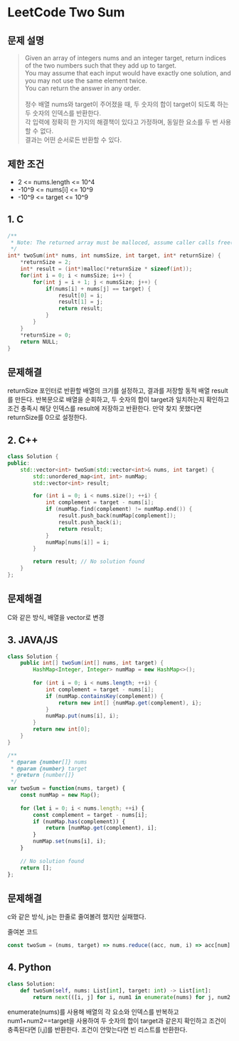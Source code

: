 # LeetCode Two Sum

## 문제 설명
>Given an array of integers nums and an integer target, return indices of the two numbers such that they add up to target.<br/>
You may assume that each input would have exactly one solution, and you may not use the same element twice.<br/>
You can return the answer in any order.<br/><br/>
정수 배열 nums와 target이 주어졌을 때, 두 숫자의 합이 target이 되도록 하는 두 숫자의 인덱스를 반환한다.<br/>
각 입력에 정확히 한 가지의 해결책이 있다고 가정하며, 동일한 요소를 두 번 사용할 수 없다.<br/>
결과는 어떤 순서로든 반환할 수 있다.<br/>

## 제한 조건
- 2 <= nums.length <= 10^4 <br/>
- -10^9 <= nums[i] <= 10^9
- -10^9 <= target <= 10^9

## 1. C
``` C
/**
 * Note: The returned array must be malloced, assume caller calls free().
 */
int* twoSum(int* nums, int numsSize, int target, int* returnSize) {
    *returnSize = 2;
    int* result = (int*)malloc(*returnSize * sizeof(int));
    for(int i = 0; i < numsSize; i++) {
        for(int j = i + 1; j < numsSize; j++) {
            if(nums[i] + nums[j] == target) {
                result[0] = i;
                result[1] = j;
                return result;
            }
        }
    }
    *returnSize = 0;
    return NULL;
}
```

## 문제해결
returnSize 포인터로 반환할 배열의 크기를 설정하고, 결과를 저장할 동적 배열 result를 만든다. 반복문으로 배열을 순회하고, 두 숫자의 합이
target과 일치하는지 확인하고 조건 충족시 해당 인덱스를 result에 저장하고 반환한다.
만약 찾지 못했다면 returnSize를 0으로 설정한다.

## 2. C++
``` cpp
class Solution {
public:
    std::vector<int> twoSum(std::vector<int>& nums, int target) {
        std::unordered_map<int, int> numMap;
        std::vector<int> result;

        for (int i = 0; i < nums.size(); ++i) {
            int complement = target - nums[i];
            if (numMap.find(complement) != numMap.end()) {
                result.push_back(numMap[complement]);
                result.push_back(i);
                return result;
            }
            numMap[nums[i]] = i;
        }

        return result; // No solution found
    }
};
```

## 문제해결
C와 같은 방식, 배열을 vector로 변경

## 3. JAVA/JS
``` java
class Solution {
    public int[] twoSum(int[] nums, int target) {
        HashMap<Integer, Integer> numMap = new HashMap<>();
        
        for (int i = 0; i < nums.length; ++i) {
            int complement = target - nums[i];
            if (numMap.containsKey(complement)) {
                return new int[] {numMap.get(complement), i};
            }
            numMap.put(nums[i], i);
        }
        return new int[0];
    }
}
```

``` js
/**
 * @param {number[]} nums
 * @param {number} target
 * @return {number[]}
 */
var twoSum = function(nums, target) {
    const numMap = new Map();
    
    for (let i = 0; i < nums.length; ++i) {
        const complement = target - nums[i];
        if (numMap.has(complement)) {
            return [numMap.get(complement), i];
        }
        numMap.set(nums[i], i);
    }
    
    // No solution found
    return [];
};
```

## 문제해결
c와 같은 방식, js는 한줄로 줄여볼려 했지만 실패했다.

줄여본 코드
``` js
const twoSum = (nums, target) => nums.reduce((acc, num, i) => acc[num] !== undefined ? [acc[num], i] : (acc[target - num] = i, acc), []);
```

## 4. Python
``` py
class Solution:
    def twoSum(self, nums: List[int], target: int) -> List[int]:
        return next(([i, j] for i, num1 in enumerate(nums) for j, num2 in enumerate(nums[i+1:], start=i+1) if num1 + num2 == target), [])
```
enumerate(nums)를 사용해 배열의 각 요소와 인덱스를 반복하고 num1+num2==target을 사용하여 두 숫자의 합이 target과 같은지 확인하고
조건이 충족된다면 [i,j]를 반환한다. 조건이 안맞는다면 빈 리스트를 반환한다.


